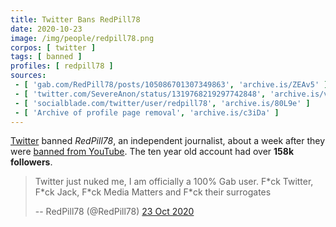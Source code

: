 ```yaml
---
title: Twitter Bans RedPill78
date: 2020-10-23
image: /img/people/redpill78.png
corpos: [ twitter ]
tags: [ banned ]
profiles: [ redpill78 ]
sources:
 - [ 'gab.com/RedPill78/posts/105086701307349863', 'archive.is/ZEAv5' ]
 - [ 'twitter.com/SevereAnon/status/1319768219297742848', 'archive.is/vwtmu' ]
 - [ 'socialblade.com/twitter/user/redpill78', 'archive.is/80L9e' ]
 - [ 'Archive of profile page removal', 'archive.is/c3iDa' ]
---
```


[Twitter](/twitter/) banned _RedPill78_, an independent journalist, about a
week after they were [banned from YouTube](/e/youtube-bans-redpill78/).
The ten year old account had over **158k followers**.

> Twitter just nuked me, I am officially a 100% Gab user. F\*ck Twitter, F\*ck
> Jack, F\*ck Media Matters and F\*ck their surrogates
>
> -- RedPill78 (@RedPill78) [23 Oct 2020](https://archive.is/ZEAv5)
